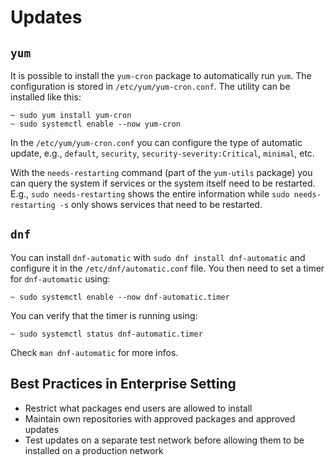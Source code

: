 # Updates

## `yum`

It is possible to install the `yum-cron` package to automatically run `yum`. The configuration is stored in `/etc/yum/yum-cron.conf`. The utility can be installed like this:

```shell
~ sudo yum install yum-cron
~ sudo systemctl enable --now yum-cron
```

In the `/etc/yum/yum-cron.conf` you can configure the type of automatic update, e.g., `default`, `security`, `security-severity:Critical`, `minimal`, etc.

With the `needs-restarting` command (part of the `yum-utils` package) you can query the system if services or the system itself need to be restarted. E.g., `sudo needs-restarting` shows the entire information while `sudo needs-restarting -s` only shows services that need to be restarted.

## `dnf`

You can install `dnf-automatic` with `sudo dnf install dnf-automatic` and configure it in the `/etc/dnf/automatic.conf` file. You then need to set a timer for `dnf-automatic` using:

```shell
~ sudo systemctl enable --now dnf-automatic.timer
```

You can verify that the timer is running using:

```shell
~ sudo systemctl status dnf-automatic.timer
```

Check `man dnf-automatic` for more infos.

## Best Practices in Enterprise Setting
* Restrict what packages end users are allowed to install
* Maintain own repositories with approved packages and approved updates
* Test updates on a separate test network before allowing them to be installed on a production network
